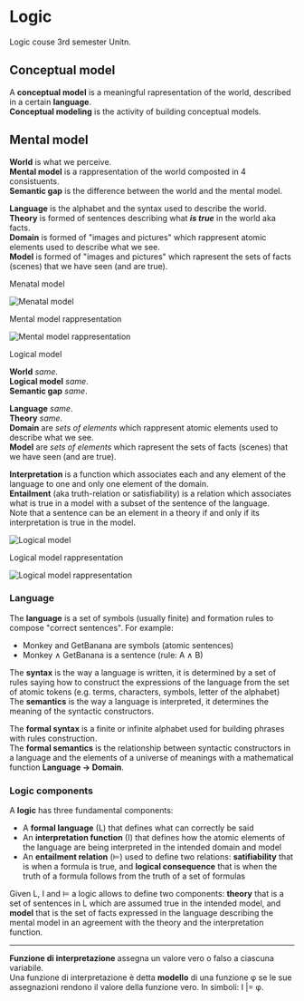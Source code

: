 # Logic

Logic couse 3rd semester Unitn.

## Conceptual model

A **conceptual model** is a meaningful rapresentation of the world, described in a certain **language**.  
**Conceptual modeling** is the activity of building conceptual models.  

## Mental model

**World** is what we perceive.  
**Mental model** is a rappresentation of the world composted in 4 consistuents.  
**Semantic gap** is the difference between the world and the mental model.  

**Language** is the alphabet and the syntax used to describe the world.  
**Theory** is formed of sentences describing what ***is true*** in the world aka facts.  
**Domain** is formed of "images and pictures" which rappresent atomic elements used to describe what we see.  
**Model** is formed of "images and pictures" which rapresent the sets of facts (scenes) that we have seen (and are true).

Menatal model

![Menatal model](https://i.imgur.com/J1DJm16.png)

Mental model rappresentation

![Mental model rappresentation](https://i.imgur.com/EjpqXv8.png)

Logical model

**World** *same*.  
**Logical model** *same*.  
**Semantic gap** *same*.

**Language** *same*.  
**Theory** *same*.  
**Domain** are *sets of elements* which rappresent atomic elements used to describe what we see.  
**Model** are *sets of elements* which rapresent the sets of facts (scenes) that we have seen (and are true).

**Interpretation** is a function which associates each and any element of the language to one and only one element of the domain.  
**Entailment** (aka truth-relation or satisfiability) is a relation which associates what is true in a model with a subset of the sentence of the language.  
Note that a sentence can be an element in a theory if and only if its interpretation is true in the model.

![Logical model](https://i.imgur.com/MBvm6Hf.png)

Logical model rappresentation

![Logical model rappresentation](https://i.imgur.com/ijkWOAX.png)

### Language

The **language** is a set of symbols (usually finite) and formation rules to compose "correct sentences". For example:

- Monkey and GetBanana are symbols (atomic sentences)
- Monkey ∧ GetBanana is a sentence (rule: A ∧ B)

The **syntax** is the way a language is written, it is determined by a set of rules saying how to construct the expressions of the language from the set of atomic tokens (e.g. terms, characters, symbols, letter of the alphabet)  
The **semantics** is the way a language is interpreted, it determines the meaning of the syntactic constructors.

The **formal syntax** is a finite or infinite alphabet used for building phrases with rules construction.  
The **formal semantics** is the relationship between syntactic constructors in a language and the elements of a universe of meanings with a mathematical function **Language → Domain**.  

### Logic components

A **logic** has three fundamental components:

- A **formal language** (L) that defines what can correctly be said
- An **interpretation function** (I) that defines how the atomic elements of the language are being interpreted in the intended domain and model
- An **entailment relation** (⊨) used to define two relations: **satifiability** that is when a formula is true, and **logical consequence** that is when the truth of a formula follows from the truth of a set of formulas

Given L, I and ⊨ a logic allows to define two components: **theory** that is a set of sentences in L which are assumed true in the intended model, and **model** that is the set of facts expressed in the language describing the mental model in an agreement with the theory and the interpretation function.

---

**Funzione di interpretazione** assegna un valore vero o falso a ciascuna variabile.  
Una funzione di interpretazione è detta **modello** di una funzione φ se le sue assegnazioni rendono il valore della funzione vero. In simboli: I |= φ.  

